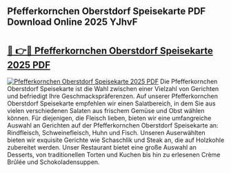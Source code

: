 ## Pfefferkornchen Oberstdorf Speisekarte PDF Download Online 2025 YJhvF

# <h2><a href="http://gca2g2.nevu.top/?p=Pfefferkornchen+Oberstdorf+Speisekarte">🔗 👉🔴 Pfefferkornchen Oberstdorf Speisekarte 2025 PDF</a></h2>

[![Pfefferkornchen Oberstdorf Speisekarte 2025 PDF](https://i.imgur.com/dBaPXMq.png)](http://gca2g2.nevu.top/?p=Pfefferkornchen+Oberstdorf+Speisekarte)
Die Pfefferkornchen Oberstdorf Speisekarte ist die Wahl zwischen einer Vielzahl von Gerichten und befriedigt Ihre Geschmackspräferenzen. Auf unserer Pfefferkornchen Oberstdorf Speisekarte empfehlen wir einen Salatbereich, in dem Sie aus vielen verschiedenen Salaten aus frischem Gemüse und Obst wählen können. Für diejenigen, die Fleisch lieben, bieten wir eine umfangreiche Auswahl an Gerichten auf der Pfefferkornchen Oberstdorf Speisekarte an: Rindfleisch, Schweinefleisch, Huhn und Fisch. Unseren Auserwählten bieten wir exquisite Gerichte wie Schaschlik und Steak an, die auf Holzkohle zubereitet werden. Unser Restaurant bietet eine große Auswahl an Desserts, von traditionellen Torten und Kuchen bis hin zu erlesenen Crème Brûlée und Schokoladensuppen.
